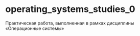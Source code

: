 # operating_systems_studies_0

Практическая работа, выполненная в рамках дисциплины «Операционные системы»
